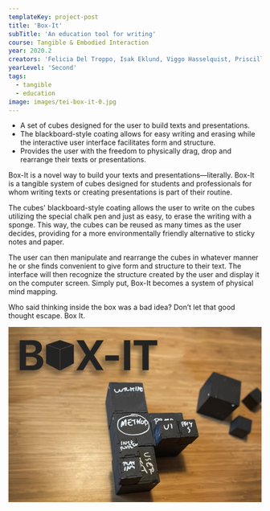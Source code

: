 ```yaml
---
templateKey: project-post
title: 'Box-It'
subTitle: 'An education tool for writing'
course: Tangible & Embodied Interaction
year: 2020.2
creators: 'Felicia Del Troppo, Isak Eklund, Viggo Hasselquist, Priscilla Silva'
yearLevel: 'Second'
tags:
  - tangible
  - education
image: images/tei-box-it-0.jpg
---
```


<MauVideo id="0_dx8yuja6" />

* A set of cubes designed for the user to build texts and presentations.
* The blackboard-style coating allows for easy writing and erasing while the interactive user interface facilitates form and structure.
* Provides the user with the freedom to physically drag, drop and rearrange their texts or presentations. 

Box-It is a novel way to build your texts and presentations―literally. Box-It is a tangible system of cubes designed for students and professionals for whom writing texts or creating presentations is part of their routine. 

The cubes' blackboard-style coating allows the user to write on the cubes utilizing the special chalk pen and just as easy, to erase the writing with a sponge. This way, the cubes can be reused as many times as the user decides, providing for a more environmentally friendly alternative to sticky notes and paper. 

The user can then manipulate and rearrange the cubes in whatever manner he or she finds convenient to give form and structure to their text. The interface will then recognize the structure created by the user and display it on the computer screen. Simply put, Box-It becomes a system of physical mind mapping.

Who said thinking inside the box was a bad idea? Don’t let that good thought escape. Box It.

![](images/tei-box-it-1.jpg)
